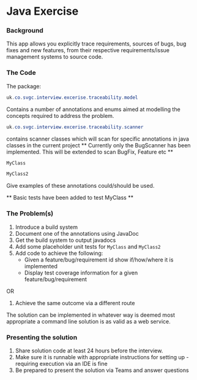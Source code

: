 # Java Exercise

### Background

This app allows you explicitly trace requirements, sources of bugs, 
bug fixes and new features, from their respective requirements/issue management systems 
to source code. 


### The Code

The package:

```java
uk.co.svgc.interview.excerise.traceability.model
```

Contains a number of annotations and enums aimed at modelling the 
concepts required to address the problem.

```java
uk.co.svgc.interview.excerise.traceability.scanner
```

contains scanner classes which will scan for specific annotations in java classes in the current project
** Currently only the BugScanner has been implemented. This will be extended to scan BugFix, Feature etc **

```java
MyClass
```

```java
MyClass2
```

Give examples of these annotations could/should be used.

** Basic tests have been added to test MyClass **

### The Problem(s)

1. Introduce a build system
2. Document one of the annotations using JavaDoc
3. Get the build system to output javadocs
4. Add some placeholder unit tests for ```MyClass``` and ```MyClass2```
5. Add code to achieve the following:
    * Given a feature/bug/requirement id show if/how/where it is implemented
    * Display test coverage information for a given feature/bug/requirement
  
OR

1. Achieve the same outcome via a different route

The solution can be implemented in whatever way is deemed most appropriate
a command line solution is as valid as a web service.

### Presenting the solution

1. Share solution code at least 24 hours before the interview.
2. Make sure it is runnable with appropriate instructions for setting up - requiring
execution via an IDE is fine
3. Be prepared to present the solution via Teams and answer questions





